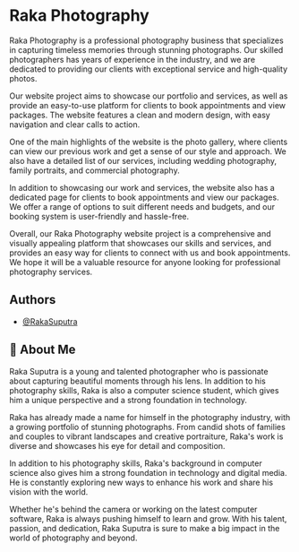 # Raka Photography

Raka Photography is a professional photography business that specializes in capturing timeless memories through stunning photographs. Our skilled photographers has years of experience in the industry, and we are dedicated to providing our clients with exceptional service and high-quality photos.

Our website project aims to showcase our portfolio and services, as well as provide an easy-to-use platform for clients to book appointments and view packages. The website features a clean and modern design, with easy navigation and clear calls to action.

One of the main highlights of the website is the photo gallery, where clients can view our previous work and get a sense of our style and approach. We also have a detailed list of our services, including wedding photography, family portraits, and commercial photography.

In addition to showcasing our work and services, the website also has a dedicated page for clients to book appointments and view our packages. We offer a range of options to suit different needs and budgets, and our booking system is user-friendly and hassle-free.

Overall, our Raka Photography website project is a comprehensive and visually appealing platform that showcases our skills and services, and provides an easy way for clients to connect with us and book appointments. We hope it will be a valuable resource for anyone looking for professional photography services.


## Authors

- [@RakaSuputra](https://www.github.com/Mayadenawa)


## 🚀 About Me
Raka Suputra is a young and talented photographer who is passionate about capturing beautiful moments through his lens. In addition to his photography skills, Raka is also a computer science student, which gives him a unique perspective and a strong foundation in technology.

Raka has already made a name for himself in the photography industry, with a growing portfolio of stunning photographs. From candid shots of families and couples to vibrant landscapes and creative portraiture, Raka's work is diverse and showcases his eye for detail and composition.

In addition to his photography skills, Raka's background in computer science also gives him a strong foundation in technology and digital media. He is constantly exploring new ways to enhance his work and share his vision with the world.

Whether he's behind the camera or working on the latest computer software, Raka is always pushing himself to learn and grow. With his talent, passion, and dedication, Raka Suputra is sure to make a big impact in the world of photography and beyond.
